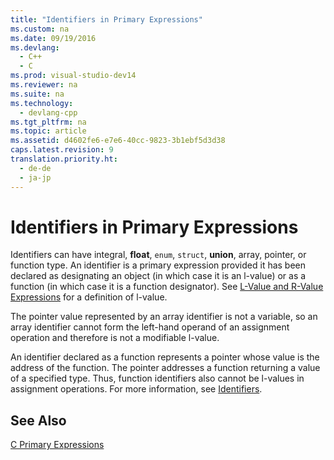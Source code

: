 ```yaml
---
title: "Identifiers in Primary Expressions"
ms.custom: na
ms.date: 09/19/2016
ms.devlang: 
  - C++
  - C
ms.prod: visual-studio-dev14
ms.reviewer: na
ms.suite: na
ms.technology: 
  - devlang-cpp
ms.tgt_pltfrm: na
ms.topic: article
ms.assetid: d4602fe6-e7e6-40cc-9823-3b1ebf5d3d38
caps.latest.revision: 9
translation.priority.ht: 
  - de-de
  - ja-jp
---
```

# Identifiers in Primary Expressions
Identifiers can have integral, **float**, `enum`, `struct`, **union**, array, pointer, or function type. An identifier is a primary expression provided it has been declared as designating an object (in which case it is an l-value) or as a function (in which case it is a function designator). See [L-Value and R-Value Expressions](../vs140/L-Value-and-R-Value-Expressions.md) for a definition of l-value.  
  
 The pointer value represented by an array identifier is not a variable, so an array identifier cannot form the left-hand operand of an assignment operation and therefore is not a modifiable l-value.  
  
 An identifier declared as a function represents a pointer whose value is the address of the function. The pointer addresses a function returning a value of a specified type. Thus, function identifiers also cannot be l-values in assignment operations. For more information, see [Identifiers](../vs140/C-Identifiers.md).  
  
## See Also  
 [C Primary Expressions](../vs140/C-Primary-Expressions.md)